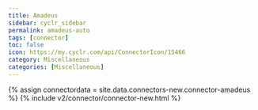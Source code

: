 ```yaml
---
title: Amadeus
sidebar: cyclr_sidebar
permalink: amadeus-auto
tags: [connector]
toc: false
icon: https://my.cyclr.com/api/ConnectorIcon/15466
category: Miscellaneous
categories: [Miscellaneous]
---
```

{% assign connectordata = site.data.connectors-new.connector-amadeus %}
{% include v2/connector/connector-new.html %}	